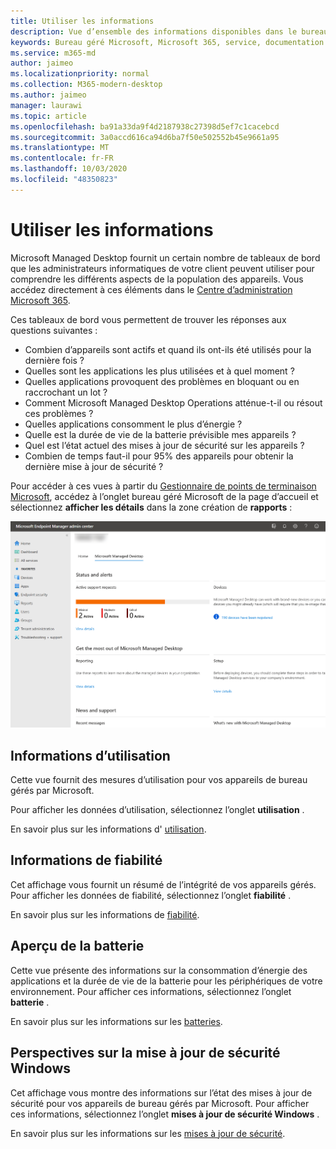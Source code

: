```yaml
---
title: Utiliser les informations
description: Vue d’ensemble des informations disponibles dans le bureau géré Microsoft
keywords: Bureau géré Microsoft, Microsoft 365, service, documentation
ms.service: m365-md
author: jaimeo
ms.localizationpriority: normal
ms.collection: M365-modern-desktop
ms.author: jaimeo
manager: laurawi
ms.topic: article
ms.openlocfilehash: ba91a33da9f4d2187938c27398d5ef7c1cacebcd
ms.sourcegitcommit: 3a0accd616ca94d6ba7f50e502552b45e9661a95
ms.translationtype: MT
ms.contentlocale: fr-FR
ms.lasthandoff: 10/03/2020
ms.locfileid: "48350823"
---
```

# <a name="work-with-insights"></a>Utiliser les informations

Microsoft Managed Desktop fournit un certain nombre de tableaux de bord que les administrateurs informatiques de votre client peuvent utiliser pour comprendre les différents aspects de la population des appareils. Vous accédez directement à ces éléments dans le [Centre d’administration Microsoft 365](https://admin.microsoft.com/adminportal/home?previewoff=false#/microsoftmanageddesktop).

Ces tableaux de bord vous permettent de trouver les réponses aux questions suivantes :

- Combien d’appareils sont actifs et quand ils ont-ils été utilisés pour la dernière fois ?
- Quelles sont les applications les plus utilisées et à quel moment ?
- Quelles applications provoquent des problèmes en bloquant ou en raccrochant un lot ?
- Comment Microsoft Managed Desktop Operations atténue-t-il ou résout ces problèmes ?
- Quelles applications consomment le plus d’énergie ?
- Quelle est la durée de vie de la batterie prévisible mes appareils ?
- Quel est l’état actuel des mises à jour de sécurité sur les appareils ?
- Combien de temps faut-il pour 95% des appareils pour obtenir la dernière mise à jour de sécurité ?


Pour accéder à ces vues à partir du [Gestionnaire de points de terminaison Microsoft](https://endpoint.microsoft.com/), accédez à l’onglet bureau géré Microsoft de la page d’accueil et sélectionnez **afficher les détails** dans la zone création de **rapports** :


![Page principale du centre d’administration avec zone de création de rapports dans la partie inférieure gauche et afficher le lien Détails](../../media/insights-main.png)


## <a name="usage-insights"></a>Informations d’utilisation
Cette vue fournit des mesures d’utilisation pour vos appareils de bureau gérés par Microsoft. 

Pour afficher les données d’utilisation, sélectionnez l’onglet **utilisation** .

En savoir plus sur les informations d' [utilisation](usage-insights.md).

## <a name="reliability-insights"></a>Informations de fiabilité
Cet affichage vous fournit un résumé de l’intégrité de vos appareils gérés. Pour afficher les données de fiabilité, sélectionnez l’onglet **fiabilité** .

En savoir plus sur les informations de [fiabilité](reliability-insights.md).

## <a name="battery-insights"></a>Aperçu de la batterie
Cette vue présente des informations sur la consommation d’énergie des applications et la durée de vie de la batterie pour les périphériques de votre environnement. Pour afficher ces informations, sélectionnez l’onglet **batterie** .

En savoir plus sur les informations sur les [batteries](battery-insights.md).

## <a name="windows-security-update-insights"></a>Perspectives sur la mise à jour de sécurité Windows
Cet affichage vous montre des informations sur l’état des mises à jour de sécurité pour vos appareils de bureau gérés par Microsoft. Pour afficher ces informations, sélectionnez l’onglet **mises à jour de sécurité Windows** .

En savoir plus sur les informations sur les [mises à jour de sécurité](security-update-insights.md).
